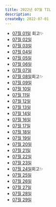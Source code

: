 ```yaml
---
title: 2022년 07월 TIL
description: 
createBy: 2022-07-01
---
```


- [07월 01일](./20220701.md) 회고✨
- [07월 02일](./20220702.md)
- [07월 03일](./20220703.md)
- [07월 04일](./20220704.md)
- [07월 05일](./20220705.md)
- [07월 06일](./20220706.md)
- [07월 07일](./20220707.md)
- [07월 08일](./20220708.md)회고✨
- [07월 09일](./20220709.md)
- [07월 10일](./20220710.md)
- [07월 11일](./20220711.md)
- [07월 12일](./20220712.md)
- [07월 13일](./20220713.md)
- [07월 14일](./20220714.md)
- [07월 16일](./20220716.md)
- [07월 17일](./20220717.md)
- [07월 18일](./20220718.md)
- [07월 19일](./20220719.md)
- [07월 20일](./20220720.md)
- [07월 21일](./20220721.md)
- [07월 22일](./20220722.md)
- [07월 23일](./20220723.md)
- [07월 24일](./20220724.md)회고✨
- [07월 25일](./20220725.md)
- [07월 26일](./20220726.md)
- [07월 27일](./20220727.md)
- [07월 28일](./20220728.md)
- [07월 29일](./20220729.md)